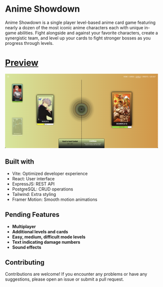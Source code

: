 # Anime Showdown

Anime Showdown is a single player level-based anime card game featuring nearly a dozen of the most iconic anime characters each with unique in-game abilities. Fight alongside and against your favorite characters, create a synergistic team, and level up your cards to fight stronger bosses as you progress through levels. 

# [Preview](https://anime-showdown.vercel.app/)

![Demo Picture](src/assets/preview.png)

## Built with

- Vite: Optimized developer experience
- React: User interface
- ExpressJS: REST API
- PostgreSQL: CRUD operations
- Tailwind: Extra styling
- Framer Motion: Smooth motion animations

## Pending Features

- **Multiplayer**
- **Additional levels and cards**
- **Easy, medium, difficult mode levels**
- **Text indicating damage numbers**
- **Sound effects**


## Contributing

Contributions are welcome! If you encounter any problems or have any suggestions, please open an issue or submit a pull request.
